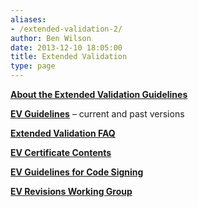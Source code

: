 ```yaml
---
aliases:
- /extended-validation-2/
author: Ben Wilson
date: 2013-12-10 18:05:00
title: Extended Validation
type: page
---
```


**[About the Extended Validation Guidelines][1]**

**[EV Guidelines][2]** – current and past versions

**[Extended Validation FAQ][3]**

**[EV Certificate Contents][4]**

**[EV Guidelines for Code Signing][5]**

**[EV Revisions Working Group][6]**

[1]: /working-groups/server/extended-validation/about/ "About EV SSL"
[2]: /working-groups/server/extended-validation/documents/ "EV Guidelines"
[3]: /working-groups/server/extended-validation/faq/ "EV FAQ"
[4]: /working-groups/server/extended-validation/the-ev-ssl-certificate-and-its-contents/ "The EV SSL Certificate and its Contents"
[5]: /working-groups/code-signing/ev-code-signing-certificate-guidelines/ "EV Code Signing Certificate Guidelines"
[6]: /current-work/ev-revisions-working-group/ "EV Revisions Working Group"